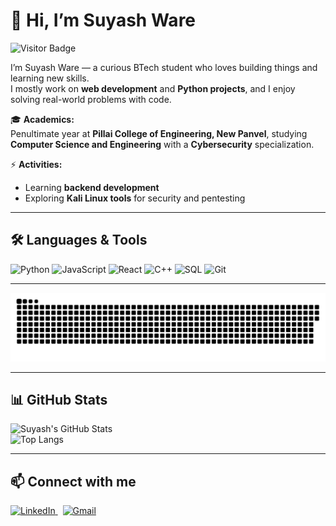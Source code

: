 # 👋 Hi, I’m Suyash Ware

![Visitor Badge](https://komarev.com/ghpvc/?username=SuyashWare&style=flat-square&color=blue)

I’m Suyash Ware — a curious BTech student who loves building things and learning new skills.  
I mostly work on **web development** and **Python projects**, and I enjoy solving real-world problems with code.

🎓 **Academics:**  
Penultimate year at **Pillai College of Engineering, New Panvel**, studying **Computer Science and Engineering** with a **Cybersecurity** specialization.

⚡ **Activities:**  
- Learning **backend development**
- Exploring **Kali Linux tools** for security and pentesting

---

## 🛠️ Languages & Tools

<p align="left">
  <img src="https://img.shields.io/badge/Python-3776AB?style=for-the-badge&logo=python&logoColor=white" alt="Python" />
  <img src="https://img.shields.io/badge/JavaScript-F7DF1E?style=for-the-badge&logo=javascript&logoColor=black" alt="JavaScript" />
  <img src="https://img.shields.io/badge/React-20232A?style=for-the-badge&logo=react&logoColor=61DAFB" alt="React" />
  <img src="https://img.shields.io/badge/C++-00599C?style=for-the-badge&logo=c%2B%2B&logoColor=white" alt="C++" />
  <img src="https://img.shields.io/badge/SQL-4479A1?style=for-the-badge&logo=mysql&logoColor=white" alt="SQL" />
  <img src="https://img.shields.io/badge/Git-F05032?style=for-the-badge&logo=git&logoColor=white" alt="Git" />
</p>

---


![Snake animation](https://raw.githubusercontent.com/OfficialCodeVoyage/OfficialCodeVoyage/refs/heads/output/github-snake-dark.svg)

---

## 📊 GitHub Stats

![Suyash's GitHub Stats](https://github-readme-stats.vercel.app/api?username=SuyashWare&show_icons=true&theme=radical&cache_seconds=60)  
![Top Langs](https://github-readme-stats.vercel.app/api/top-langs/?username=SuyashWare&layout=compact&theme=radical&cache_seconds=60)


---

## 📫 Connect with me

<p align="left">
  <a href="https://www.linkedin.com/in/suyashware" target="_blank">
    <img src="https://cdn.jsdelivr.net/gh/devicons/devicon/icons/linkedin/linkedin-original.svg" alt="LinkedIn" width="40" height="40"/>
  </a>
  &nbsp;
  <a href="mailto:wsuyash23comp@student.mes.ac.in">
    <img src="https://cdn-icons-png.flaticon.com/512/732/732200.png" alt="Gmail" width="40" height="40"/>
  </a>
</p>
